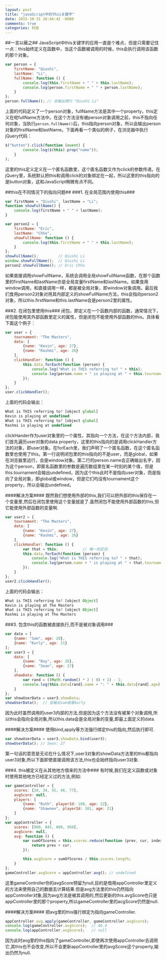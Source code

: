 ```yaml
---
layout: post
title: "javaScript中的This关键字"
date: 2015-10-31 16:44:42 -0600
comments: true
categories: 科技
---
```

##一言以蔽之##
JavaScript中this关键字的应用一直是个难点，但是只需要记住一点：this始终定义在函数中，当这个函数被调用的时候，this会执行调用该函数的那个对象。

``` javascript
var person = {
    firstName: "Qiushi",
    lastName: "Li",
    fullName: function () {
        console.log(this.firstName + " " + this.lastName);
        console.log(person.firstName + " " + person.lastName);
    }
};
person.fullName(); // 会输出两行 "Qiushi Li"
```
上面的代码定义了一个person对象，fullName方法是其中一个property，this定义在呢fullName方法中。在这个方法没有被person对象调用之前，this不指向任何对象，当执行`person.fullName()`后，this指向person对象，所以会输出person对象的firstName和lastName。下面再看一个类似的例子，在浏览器中执行jQuery代码：

``` javascript
$("button").click(function (event) {
        console.log($(this).prop("name"));
    }
);
```
这里的this定义定义在一个匿名函数里，这个匿名函数又作为click的参数传递。在jQuery里，系统默认把this和调用click的对象绑定在一起，所以这里的this指向的是button对象，这和JavaScript稍微有点不同。

##this在不同情况下的指向问题##
###1. 在全局范围内使用this###
``` javascript
var firstName = "Qiushi", lastName = "Li";
function showFullName() {
    console.log(firstName + " " + lastName);
}

var person2 = {
    firstName: "Eric",
    lastName: "Chho",
    showFullName: function () {
        console.log(this.firstName + " " + this.lastName);
    }
};
showFullName();         // Qiushi Li
window.showFullName();  // Qiushi Li
person2.showFullName(); // Eric Chho
```
如果直接调用showFullName，系统会调用全局showFullName函数，在那个函数里的firstName和lastName亦是全局变量firstName和lastName。如果食用window调用，和直接调用一样，都是被全局对象，即window对象调用。最后我们食用person2对象对用其内部定义的showFullName方法，this会指向person2对象，所以this.firstName和this.lastName会是person2里的属性。

###2. 在闭包里使用this###
闭包，即定义在一个函数内部的函数，通常情况下，闭包能使用其外部函数里定义的属性，但是闭包不能使用外部函数的this。具体看下面这个例子：

``` javascript
var user = {
    tournament: "The Masters",
    data: [
        {name: "Kevin", age: 27},
        {name: "Rashmi", age: 26}
    ],
    clickHandler: function () {
        this.data.forEach(function (person) {
            console.log("What is THIS referring to? " + this);
            console.log(person.name + " is playing at " + this.tournament);
        });
    }
};
user.clickHandler();
```
上面的代码会输出：

``` javascript
What is THIS referring to? [object global]
Kevin is playing at undefined
What is THIS referring to? [object global]
Rashmi is playing at undefined
```

clickHander作为user对象里的一个属性，其指向一个方法，在这个方法内部，我们首先遍历user对象的data property，这里的this指向的是调用clickHandler方法的对象，即user对象。在forEach里，我们声明了一个匿名函数，在这个匿名函数里也使用了this。第一行说明闭包里的this指向的不是user，而是global，如果在浏览器里运行，会是window对象。第二行的person.name会正确输出名字，因为这个person，即匿名函数里的参数是遍历数组里在某一时刻的某个值，但是this.tournament会输出undefined，因为这个this此时不是指向user对象，而是指向了全局对象，即global或window，但是它们均没有tournament这个property，所以会输出undefined。


####解决方案####
既然我们想使用外部的this,我们可以把外部的this保存在一个变量里,然后在闭包里使用这个变量就是了.虽然闭包不能使用外部函数的this,但它能使用外部函数的变量啊. 

``` javascript
var user2 = {
    tournament: "The Masters",
    data: [
        {name: "Kevin", age: 27},
        {name: "Rashmi", age: 26}
    ],
    clickHandler: function () {
        var that = this;           // 唯一的区别
        this.data.forEach(function (person) {
            console.log("What is THIS referring to? " + that);
            console.log(person.name + " is playing at " + that.tournament);
        });
    }
};
user2.clickHandler();
```
上面的代码会输出：

``` javascript
What is THIS referring to? [object Object]
Kevin is playing at The Masters
What is THIS referring to? [object Object]
Rashmi is playing at The Masters
```

###3. 包含this的函数被直接执行,而不是被对象调用###

``` javascript
var data = [
    {name: "Sam", age: 28},
    {name: "Kurly", age: 21}
];
var user3 = {
    data: [
        {name: "Roy", age: 26},
        {name: "Sean", age: 27}
    ],
    showData: function () {
        var rand = ((Math.random() * 2 | 0) + 1) - 1;
        console.log(this.data[rand].name + ": " + this.data[rand].age);
    }
};
var showUserData = user3.showData;
showUserData();  // 会输出sam或者kurly
```
因为此时虽然调用的user3内部的方法,但是因为这个方法没有被某个对象调用,所以this会指向全局对象,所以this.data会是全局对象的变量,即最上面定义的data.

####解决方案####
使用bind,apply等方法强行绑定this的指向,然后执行即可.

``` javascript
var showUserData = user3.showData.bind(user3);
showUserData(); // Sean: 27
```
第一句话的意思是无论在什么情况下,user3对象的showData方法里的this都指向user3对象,所以下面即使直接调用该方法,this也会始终指向user3对象.

###4. this被定义在从其他地方借来的方法中###
有时候,我们在定义函数或对象时使用其他地方已经定义过的方法,例如:

``` javascript
var gameController = {
    scores: [20, 34, 55, 46, 77],
    avgScore: null,
    players: [
        {name: "Ruth", playerId: 100, age: 22},
        {name: "Shawnee", playerId: 101, age: 21}
    ]
};
var appController = {
    scores: [900, 845, 809, 950],
    avgScore: null,
    avg: function () {
        var sumOfScores = this.scores.reduce(function (prev, cur, index, array) {
            return prev + cur;
        });

        this.avgScore = sumOfScores / this.scores.length;
    }
};
gameController.avgScore = appController.avg(); // undefined
```
这里gameController你的avgScore预留为null,目的是借用appController里定义的方法来使用自己的数据去计算结果.但是avg方法里的this仍然指向appController对象,因为avg方法是被其调用的,然后更新的this.avgScore也只是appController里的那个property,所以gameController里的acgScore仍然是null.

####解决方案####
把avg里的this强行绑定为指向gameController.

``` javascript
appController.avg.apply(gameController, gameController.avgScore);
console.log(gameController.avgScore);  // 46.4
console.log(appController.avgScore);   // null
```
因为此时avg里的this指向了gameController,即使再次使用appController去调用它,其this也不会改变,所以不会更新appController里的avgScore这个property,输出仍然为null.